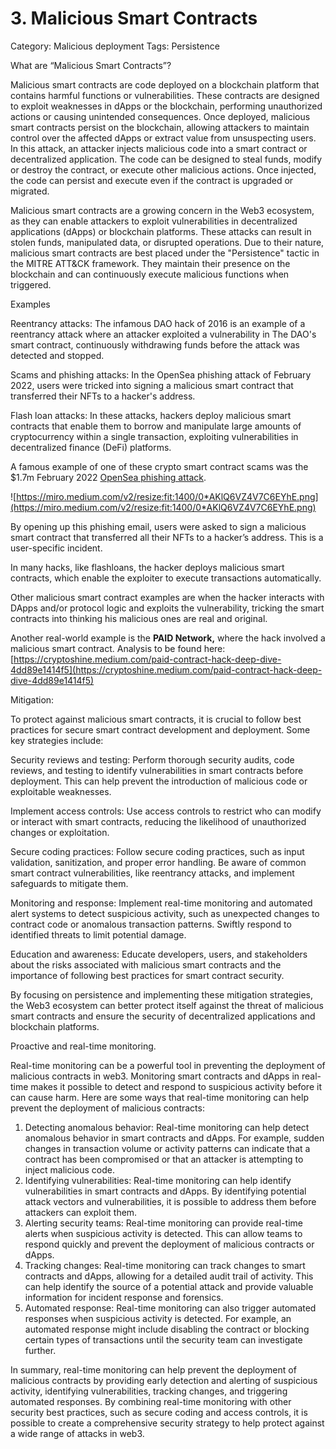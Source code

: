 # 3. Malicious Smart Contracts

Category: Malicious deployment
Tags: Persistence

What are “Malicious Smart Contracts”?

Malicious smart contracts are code deployed on a blockchain platform that contains harmful functions or vulnerabilities. These contracts are designed to exploit weaknesses in dApps or the blockchain, performing unauthorized actions or causing unintended consequences. Once deployed, malicious smart contracts persist on the blockchain, allowing attackers to maintain control over the affected dApps or extract value from unsuspecting users. In this attack, an attacker injects malicious code into a smart contract or decentralized application. The code can be designed to steal funds, modify or destroy the contract, or execute other malicious actions. Once injected, the code can persist and execute even if the contract is upgraded or migrated.

Malicious smart contracts are a growing concern in the Web3 ecosystem, as they can enable attackers to exploit vulnerabilities in decentralized applications (dApps) or blockchain platforms. These attacks can result in stolen funds, manipulated data, or disrupted operations. Due to their nature, malicious smart contracts are best placed under the "Persistence" tactic in the MITRE ATT&CK framework. They maintain their presence on the blockchain and can continuously execute malicious functions when triggered.

Examples

Reentrancy attacks: The infamous DAO hack of 2016 is an example of a reentrancy attack where an attacker exploited a vulnerability in The DAO's smart contract, continuously withdrawing funds before the attack was detected and stopped.

Scams and phishing attacks: In the OpenSea phishing attack of February 2022, users were tricked into signing a malicious smart contract that transferred their NFTs to a hacker's address.

Flash loan attacks: In these attacks, hackers deploy malicious smart contracts that enable them to borrow and manipulate large amounts of cryptocurrency within a single transaction, exploiting vulnerabilities in decentralized finance (DeFi) platforms.

A famous example of one of these crypto smart contract scams was the $1.7m February 2022 [OpenSea phishing attack](https://medium.com/harpie-io/1-7m-stolen-from-simple-email-phishing-3-essential-takeaways-from-the-opensea-attack-9d6fa7dbd363).

![https://miro.medium.com/v2/resize:fit:1400/0*AKlQ6VZ4V7C6EYhE.png](https://miro.medium.com/v2/resize:fit:1400/0*AKlQ6VZ4V7C6EYhE.png)

By opening up this phishing email, users were asked to sign a malicious smart contract that transferred all their NFTs to a hacker’s address. This is a user-specific incident. 

In many hacks, like flashloans, the hacker deploys malicious smart contracts, which enable the exploiter to execute transactions automatically. 

Other malicious smart contract examples are when the hacker interacts with DApps and/or protocol logic and exploits the vulnerability, tricking the smart contracts into thinking his malicious ones are real and original. 

Another real-world example is the ****PAID Network,**** where the hack involved a malicious smart contract. Analysis to be found here:
[https://cryptoshine.medium.com/paid-contract-hack-deep-dive-4dd89e1414f5](https://cryptoshine.medium.com/paid-contract-hack-deep-dive-4dd89e1414f5)

Mitigation:

To protect against malicious smart contracts, it is crucial to follow best practices for secure smart contract development and deployment. Some key strategies include:

Security reviews and testing: Perform thorough security audits, code reviews, and testing to identify vulnerabilities in smart contracts before deployment. This can help prevent the introduction of malicious code or exploitable weaknesses.

Implement access controls: Use access controls to restrict who can modify or interact with smart contracts, reducing the likelihood of unauthorized changes or exploitation.

Secure coding practices: Follow secure coding practices, such as input validation, sanitization, and proper error handling. Be aware of common smart contract vulnerabilities, like reentrancy attacks, and implement safeguards to mitigate them.

Monitoring and response: Implement real-time monitoring and automated alert systems to detect suspicious activity, such as unexpected changes to contract code or anomalous transaction patterns. Swiftly respond to identified threats to limit potential damage.

Education and awareness: Educate developers, users, and stakeholders about the risks associated with malicious smart contracts and the importance of following best practices for smart contract security.

By focusing on persistence and implementing these mitigation strategies, the Web3 ecosystem can better protect itself against the threat of malicious smart contracts and ensure the security of decentralized applications and blockchain platforms.

Proactive and real-time monitoring. 

Real-time monitoring can be a powerful tool in preventing the deployment of malicious contracts in web3. Monitoring smart contracts and dApps in real-time makes it possible to detect and respond to suspicious activity before it can cause harm. Here are some ways that real-time monitoring can help prevent the deployment of malicious contracts:

1. Detecting anomalous behavior: Real-time monitoring can help detect anomalous behavior in smart contracts and dApps. For example, sudden changes in transaction volume or activity patterns can indicate that a contract has been compromised or that an attacker is attempting to inject malicious code.
2. Identifying vulnerabilities: Real-time monitoring can help identify vulnerabilities in smart contracts and dApps. By identifying potential attack vectors and vulnerabilities, it is possible to address them before attackers can exploit them.
3. Alerting security teams: Real-time monitoring can provide real-time alerts when suspicious activity is detected. This can allow teams to respond quickly and prevent the deployment of malicious contracts or dApps.
4. Tracking changes: Real-time monitoring can track changes to smart contracts and dApps, allowing for a detailed audit trail of activity. This can help identify the source of a potential attack and provide valuable information for incident response and forensics.
5. Automated response: Real-time monitoring can also trigger automated responses when suspicious activity is detected. For example, an automated response might include disabling the contract or blocking certain types of transactions until the security team can investigate further.

In summary, real-time monitoring can help prevent the deployment of malicious contracts by providing early detection and alerting of suspicious activity, identifying vulnerabilities, tracking changes, and triggering automated responses. By combining real-time monitoring with other security best practices, such as secure coding and access controls, it is possible to create a comprehensive security strategy to help protect against a wide range of attacks in web3.
